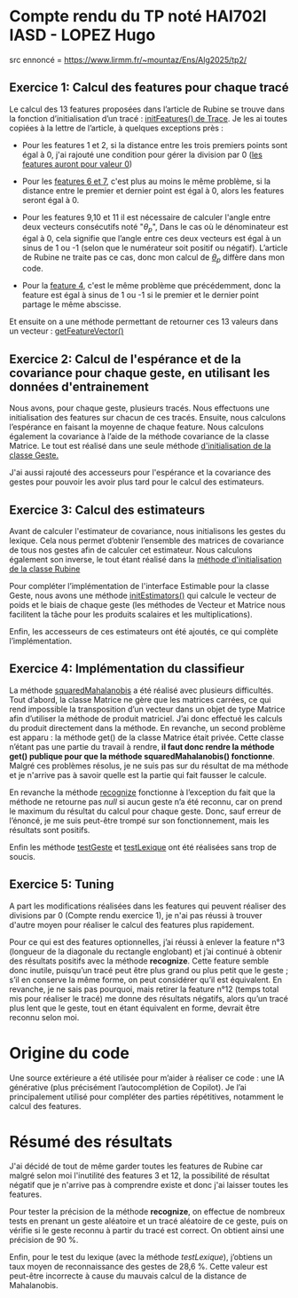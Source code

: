 # Compte rendu du TP noté HAI702I IASD - LOPEZ Hugo
src ennoncé = https://www.lirmm.fr/~mountaz/Ens/Alg2025/tp2/
## Exercice 1: Calcul des features pour chaque tracé

Le calcul des 13 features proposées dans l’article de Rubine se trouve dans la fonction d’initialisation d’un tracé :
[initFeatures() de Trace](src/geste/Trace.java#L37). Je les ai toutes copiées à la lettre de l’article, à quelques exceptions près : 

- Pour les features 1 et 2, si la distance entre les trois premiers points sont égal à 0, j'ai rajouté une condition pour gérer la division par 0 ([les features auront pour valeur 0](src/geste/Trace.java#L39))

- Pour les [features 6 et 7](src/geste/Trace.java#L80), c'est plus au moins le même problème, si la distance entre le premier et dernier point est égal à 0, alors les features seront égal à 0.

- Pour les features 9,10 et 11 il est nécessaire de calculer l'angle entre deux vecteurs consécutifs noté "$\theta_p$", Dans le cas où le dénominateur est égal à 0, cela signifie que l’angle entre ces deux vecteurs est égal à un sinus de 1 ou -1 (selon que le numérateur soit positif ou négatif). L’article de Rubine ne traite pas ce cas, donc mon calcul de [$\theta_p$](src/geste/Trace.java#L78) diffère dans mon code.

- Pour la [feature 4](src/geste/Trace.java#L67), c'est le même problème que précédemment, donc la feature est égal à sinus de 1 ou -1 si le premier et le dernier point partage le même abscisse.

Et ensuite on a une méthode permettant de retourner ces 13 valeurs dans un vecteur :
[getFeatureVector()](src/geste/Trace.java#L119)

## Exercice 2: Calcul de l'espérance et de la covariance pour chaque geste, en utilisant les données d'entrainement

Nous avons, pour chaque geste, plusieurs tracés. Nous effectuons une initialisation des features sur chacun de ces tracés. Ensuite, nous calculons l’espérance en faisant la moyenne de chaque feature. Nous calculons également la covariance à l’aide de la méthode covariance de la classe Matrice. Le tout est réalisé dans une seule méthode [d'initialisation de la classe Geste.](src/geste/Geste.java#24)

J'ai aussi rajouté des accesseurs pour l'espérance et la covariance des gestes pour pouvoir les avoir plus tard pour le calcul des estimateurs.

## Exercice 3: Calcul des estimateurs

Avant de calculer l'estimateur de covariance, nous initialisons les gestes du lexique. Cela nous permet d’obtenir l’ensemble des matrices de covariance de tous nos gestes afin de calculer cet estimateur. Nous calculons également son inverse, le tout étant réalisé dans la [méthode d'initialisation de la classe Rubine](src/classifieur/Rubine.java#L20)

Pour compléter l’implémentation de l'interface Estimable pour la classe Geste, nous avons une méthode [initEstimators()](src/geste/Geste.java#75) qui calcule le vecteur de poids et le biais de chaque geste (les méthodes de Vecteur et Matrice nous facilitent la tâche pour les produits scalaires et les multiplications).

Enfin, les accesseurs de ces estimateurs ont été ajoutés, ce qui complète l’implémentation.

## Exercice 4: Implémentation du classifieur

La méthode [squaredMahalanobis](src/classifieur/Rubine.java#66) a été réalisé avec plusieurs difficultés. Tout d’abord, la classe Matrice ne gère que les matrices carrées, ce qui rend impossible la transposition d’un vecteur dans un objet de type Matrice afin d’utiliser la méthode de produit matriciel. J’ai donc effectué les calculs du produit directement dans la méthode. En revanche, un second problème est apparu : la méthode get() de la classe Matrice était privée. Cette classe n’étant pas une partie du travail à rendre, **il faut donc rendre la méthode get() publique pour que la méthode squaredMahalanobis() fonctionne**.  Malgré ces problèmes résolus, je ne suis pas sur du résultat de ma méthode et je n'arrive pas à savoir quelle est la partie qui fait fausser le calcule.

En revanche la méthode [recognize](src/classifieur/Rubine.java#50) fonctionne à l’exception du fait que la méthode ne retourne pas *null* si aucun geste n’a été reconnu, car on prend le maximum du résultat du calcul pour chaque geste. Donc, sauf erreur de l’énoncé, je me suis peut-être trompé sur son fonctionnement, mais les résultats sont positifs.

Enfin les méthode [testGeste](src/classifieur/Rubine.java#97) et [testLexique](src/classifieur/Rubine.java#124) ont été réalisées sans trop de soucis.

## Exercice 5: Tuning

A part les modifications réalisées dans les features qui peuvent réaliser des divisions par 0 (Compte rendu exercice 1), je n'ai pas réussi à trouver d'autre moyen pour réaliser le calcul des features plus rapidement. 

Pour ce qui est des features optionnelles, j’ai réussi à enlever la feature n°3 (longueur de la diagonale du rectangle englobant) et j’ai continué à obtenir des résultats positifs avec la méthode **recognize**. Cette feature semble donc inutile, puisqu’un tracé peut être plus grand ou plus petit que le geste ; s’il en conserve la même forme, on peut considérer qu’il est équivalent. En revanche, je ne sais pas pourquoi, mais retirer la feature n°12 (temps total mis pour réaliser le tracé) me donne des résultats négatifs, alors qu’un tracé plus lent que le geste, tout en étant équivalent en forme, devrait être reconnu selon moi.


# Origine du code

Une source extérieure a été utilisée pour m’aider à réaliser ce code : une IA générative (plus précisément l’autocomplétion de Copilot). Je l’ai principalement utilisé pour compléter des parties répétitives, notamment le calcul des features.

# Résumé des résultats 

J'ai décidé de tout de même garder toutes les features de Rubine car malgré selon moi l'inutilité des features 3 et 12, la possibilité de résultat négatif que je n'arrive pas à comprendre existe et donc j'ai laisser toutes les features.

Pour tester la précision de la méthode **recognize**, on effectue de nombreux tests en prenant un geste aléatoire et un tracé aléatoire de ce geste, puis on vérifie si le geste reconnu à partir du tracé est correct. On obtient ainsi une précision de 90 %.

Enfin, pour le test du lexique (avec la méthode *testLexique*), j’obtiens un taux moyen de reconnaissance des gestes de 28,6 %. Cette valeur est peut-être incorrecte à cause du mauvais calcul de la distance de Mahalanobis.
